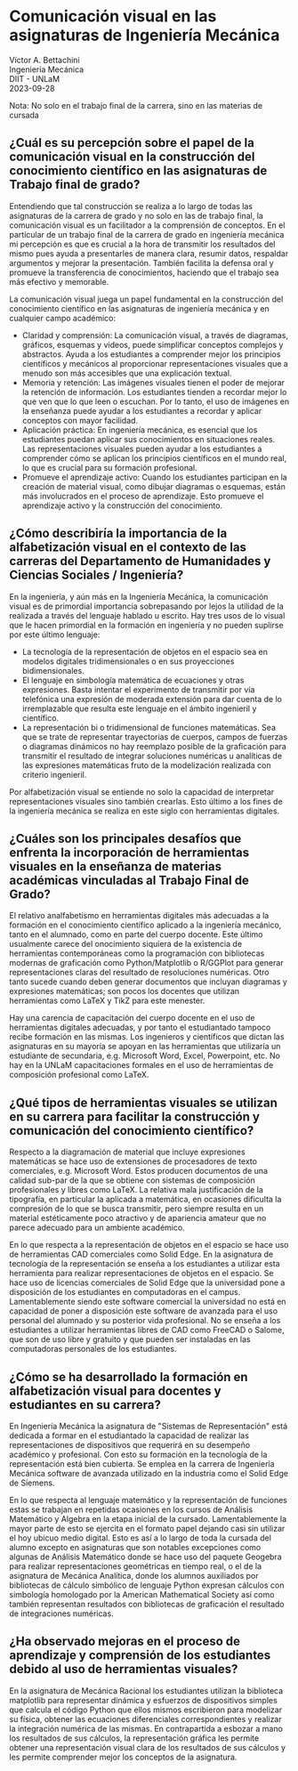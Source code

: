 # Comunicación visual en las asignaturas de Ingeniería Mecánica 

Víctor A. Bettachini  
Ingeniería Mecánica  
DIIT - UNLaM   
2023-09-28 

Nota: No solo en el trabajo final de la carrera, sino en las materias de cursada 


## ¿Cuál es su percepción sobre el papel de la comunicación visual en la construcción del conocimiento científico en las asignaturas de Trabajo final de grado?

Entendiendo que tal construcción se realiza a lo largo de todas las asignaturas de la carrera de grado y no solo en las de trabajo final, la comunicación visual es un facilitador a la comprensión de conceptos. En el particular de un trabajo final de la carrera de grado en ingeniería mecánica mi percepción es que es crucial a la hora de transmitir los resultados del mismo pues ayuda a presentarles de manera clara, resumir datos, respaldar argumentos y mejorar la presentación. También facilita la defensa oral y promueve la transferencia de conocimientos, haciendo que el trabajo sea más efectivo y memorable.

La comunicación visual juega un papel fundamental en la construcción del conocimiento científico en las asignaturas de ingeniería mecánica y en cualquier campo académico:
- Claridad y comprensión: La comunicación visual, a través de diagramas, gráficos, esquemas y videos, puede simplificar conceptos complejos y abstractos. Ayuda a los estudiantes a comprender mejor los principios científicos y mecánicos al proporcionar representaciones visuales que a menudo son más accesibles que una explicación textual.
- Memoria y retención: Las imágenes visuales tienen el poder de mejorar la retención de información. Los estudiantes tienden a recordar mejor lo que ven que lo que leen o escuchan. Por lo tanto, el uso de imágenes en la enseñanza puede ayudar a los estudiantes a recordar y aplicar conceptos con mayor facilidad.
- Aplicación práctica: En ingeniería mecánica, es esencial que los estudiantes puedan aplicar sus conocimientos en situaciones reales. Las representaciones visuales pueden ayudar a los estudiantes a comprender cómo se aplican los principios científicos en el mundo real, lo que es crucial para su formación profesional.
- Promueve el aprendizaje activo: Cuando los estudiantes participan en la creación de material visual, como dibujar diagramas o esquemas, están más involucrados en el proceso de aprendizaje. Esto promueve el aprendizaje activo y la construcción del conocimiento.
    
 

## ¿Cómo describiría la importancia de la alfabetización visual en el contexto de las carreras del Departamento de Humanidades y Ciencias Sociales / Ingeniería? 
     
En la ingeniería, y aún más en la Ingeniería Mecánica, la comunicación visual es de primordial importancia sobrepasando por lejos la utilidad de la realizada a través del lenguaje hablado u escrito. Hay tres usos de lo visual que le hacen primordial en la formación en ingeniería y no pueden suplirse por este último lenguaje: 
- La tecnología de la representación de objetos en el espacio sea en modelos digitales tridimensionales o en sus proyecciones bidimensionales. 
- El lenguaje en simbología matemática de ecuaciones y otras expresiones. Basta intentar el experimento de transmitir por vía telefónica una expresión de moderada extensión para dar cuenta de lo irremplazable que resulta este lenguaje en el ámbito ingenieril y científico. 
- La representación bi o tridimensional de funciones matemáticas. Sea que se trate de representar trayectorias de cuerpos, campos de fuerzas o diagramas dinámicos no hay reemplazo posible de la graficación para transmitir el resultado de integrar soluciones numéricas u analíticas de las expresiones matemáticas fruto de la modelización realizada con criterio ingenieril.
  
Por alfabetización visual se entiende no solo la capacidad de interpretar representaciones visuales sino también crearlas. Esto último a los fines de la ingeniería mecánica se realiza en este siglo con herramientas digitales.



## ¿Cuáles son los principales desafíos que enfrenta la incorporación de herramientas visuales en la enseñanza de materias académicas vinculadas al Trabajo Final de Grado? 
  
El relativo analfabetismo en herramientas digitales más adecuadas a la formación en el conocimiento científico aplicado a la ingeniería mecánico, tanto en el alumnado, como en parte del cuerpo docente. Este último usualmente carece del onocimiento siquiera de la existencia de herramientas contemporáneas como la programación con bibliotecas modernas de graficación como Python/Matplotlib o R/GGPlot para generar representaciones claras del resultado de resoluciones numéricas. Otro tanto sucede cuando deben generar documentos que incluyan diagramas y expresiones matemáticas; son pocos los docentes que utilizan herramientas como LaTeX y TikZ para este menester.

Hay una carencia de capacitación del cuerpo docente en el uso de herramientas digitales adecuadas, y por tanto el estudiantado tampoco recibe formación en las mismas. Los ingenieros y científicos que dictan las asignaturas en su mayoría se apoyan en las herramientas que utilizaría un estudiante de secundaria, e.g. Microsoft Word, Excel, Powerpoint, etc. No hay en la UNLaM capacitaciones formales en el uso de herramientas de composición profesional como LaTeX.



## ¿Qué tipos de herramientas visuales se utilizan en su carrera para facilitar la construcción y comunicación del conocimiento científico? 
  
Respecto a la diagramación de material que incluye expresiones matemáticas se hace uso de extensiones de procesadores de texto comerciales, e.g. Microsoft Word. Estos producen documentos de una calidad sub-par de la que se obtiene con sistemas de composición profesionales y libres como LaTeX. La relativa mala justificación de la tipografía, en particular la aplicada a matemática, en ocasiones dificulta la compresión de lo que se busca transmitir, pero siempre resulta en un material estéticamente poco atractivo y de apariencia amateur que no parece adecuado para un ambiente académico. 

En lo que respecta a la representación de objetos en el espacio se hace uso de herramientas CAD comerciales como Solid Edge. En la asignatura de tecnología de la representación se enseña a los estudiantes a utilizar esta herramienta para realizar representaciones de objetos en el espacio. Se hace uso de licencias comerciales de Solid Edge que la universidad pone a disposición de los estudiantes en computadoras en el campus. Lamentablemente siendo este software comercial la universidad no está en capacidad de poner a disposición este software de avanzada para el uso personal del alumnado y su posterior vida profesional. No se enseña a los estudiantes a utilizar herramientas libres de CAD como FreeCAD o Salome, que son de uso libre y gratuito y que pueden ser instaladas en las computadoras personales de los estudiantes.



## ¿Cómo se ha desarrollado la formación en alfabetización visual para docentes y estudiantes en su carrera? 
  
En Ingeniería Mecánica la asignatura de "Sistemas de Representación" está dedicada a formar en el estudiantado la capacidad de realizar las representaciones de dispositivos que requerirá en su desempeño académico y profesional. Con esto su formación en la tecnología de la representación está bien cubierta. Se emplea en la carrera de Ingeniería Mecánica software de avanzada utilizado en la industria como el Solid Edge de Siemens. 
  
En lo que respecta al lenguaje matemático y la representación de funciones estas se trabajan en repetidas ocasiones en los cursos de Análisis Matemático y Algebra en la etapa inicial de la cursado. Lamentablemente la mayor parte de esto se ejercita en el formato papel dejando casi sin utilizar el hoy ubicuo medio digital. Esto es así a lo largo de toda la cursada del alumno excepto en asignaturas que son notables excepciones como algunas de Análisis Matemático donde se hace uso del paquete Geogebra para realizar representaciones geométricas en tiempo real, o el de la asignatura de Mecánica Analítica, donde los alumnos auxiliados por bibliotecas de cálculo simbólico de lenguaje Python expresan cálculos con simbología homologado por la American Mathematical Society así como también representan resultados con bibliotecas de graficación el resultado de integraciones numéricas.

  

## ¿Ha observado mejoras en el proceso de aprendizaje y comprensión de los estudiantes debido al uso de herramientas visuales?

En la asignatura de Mecánica Racional los estudiantes utilizan la biblioteca matplotlib para representar dinámica y esfuerzos de dispositivos simples que calcula el código Python que ellos mismos escribieron para modelizar su física, obtener las ecuaciones diferenciales correspondientes y realizar la integración numérica de las mismas. En contrapartida a esbozar a mano los resultados de sus cálculos, la representación gráfica les permite obtener una representación visual clara de los resultados de sus cálculos y les permite comprender mejor los conceptos de la asignatura.